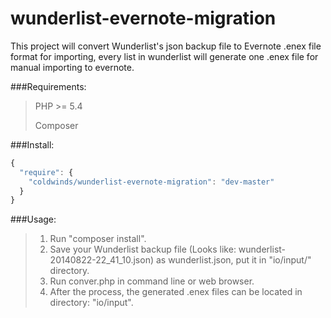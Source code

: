 wunderlist-evernote-migration
=============================

This project will convert Wunderlist's json backup file to Evernote .enex file format for importing, every list in wunderlist will generate one .enex file for manual importing to evernote.

###Requirements:

> PHP >= 5.4
>
> Composer


###Install:

```javascript
{
  "require": {
    "coldwinds/wunderlist-evernote-migration": "dev-master"
  }
}
```

###Usage:

> 1. Run "composer install".
> 2. Save your Wunderlist backup file (Looks like: wunderlist-20140822-22_41_10.json) as wunderlist.json, put it in "io/input/" directory.
> 3. Run conver.php in command line or web browser.
> 4. After the process, the generated .enex files can be located in directory: "io/input".
